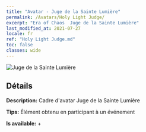 ```yaml
---
title: "Avatar - Juge de la Sainte Lumière"
permalink: /Avatars/Holy Light Judge/
excerpt: "Era of Chaos  Juge de la Sainte Lumière"
last_modified_at: 2021-07-27
locale: fr
ref: "Holy Light Judge.md"
toc: false
classes: wide
---
```

 ![Juge de la Sainte Lumière](/images/a/avatarFrame_51.png)

## Détails

 **Description:** Cadre d'avatar Juge de la Sainte Lumière 

 **Tips:** Élément obtenu en participant à un événement 

 **Is available:**  + 

